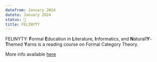 ```yaml
---
datefrom: January 2024
dateto: January 2024
status: 🌱
title: FELINYTY
---
```


FELINYTY: **F**ormal **E**ducation in **L**iterature, **I**nformatics, and **N**aturall**Y**-**T**hemed **Y**arns is a reading course on Formal Category Theory. 

More info available [here](felinity.html)